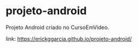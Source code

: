 # projeto-android
Projeto Android criado no CursoEmVideo.

link: https://erickggarcia.github.io/projeto-android/
